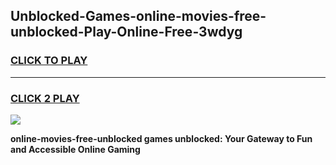 
## Unblocked-Games-online-movies-free-unblocked-Play-Online-Free-3wdyg
<h3>
<a href="https://premium76.site?title=online-movies-free-unblocked&ref=26A">CLICK TO PLAY</a></h3>
<hr>

<h3>
<a href="https://premium76.site?title=online-movies-free-unblocked&ref=26A">CLICK 2 PLAY</a>
  
</h3>

<a href="https://premium76.site?title=online-movies-free-unblocked&ref=26A"><img src="https://clearcache.store/games.png"></a>


**online-movies-free-unblocked games unblocked: Your Gateway to Fun and Accessible Online Gaming**
